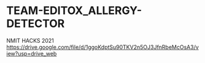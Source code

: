 # TEAM-EDITOX_ALLERGY-DETECTOR
NMIT HACKS 2021
https://drive.google.com/file/d/1ggoKdptSu90TKV2n5OJ3JfnRbeMcOsA3/view?usp=drive_web
